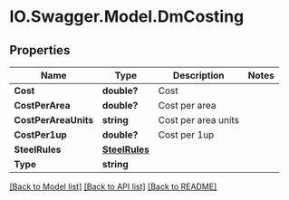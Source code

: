 # IO.Swagger.Model.DmCosting
## Properties

Name | Type | Description | Notes
------------ | ------------- | ------------- | -------------
**Cost** | **double?** | Cost | 
**CostPerArea** | **double?** | Cost per area | 
**CostPerAreaUnits** | **string** | Cost per area units | 
**CostPer1up** | **double?** | Cost per 1up | 
**SteelRules** | [**SteelRules**](SteelRules.md) |  | 
**Type** | **string** |  | 

[[Back to Model list]](../README.md#documentation-for-models) [[Back to API list]](../README.md#documentation-for-api-endpoints) [[Back to README]](../README.md)

